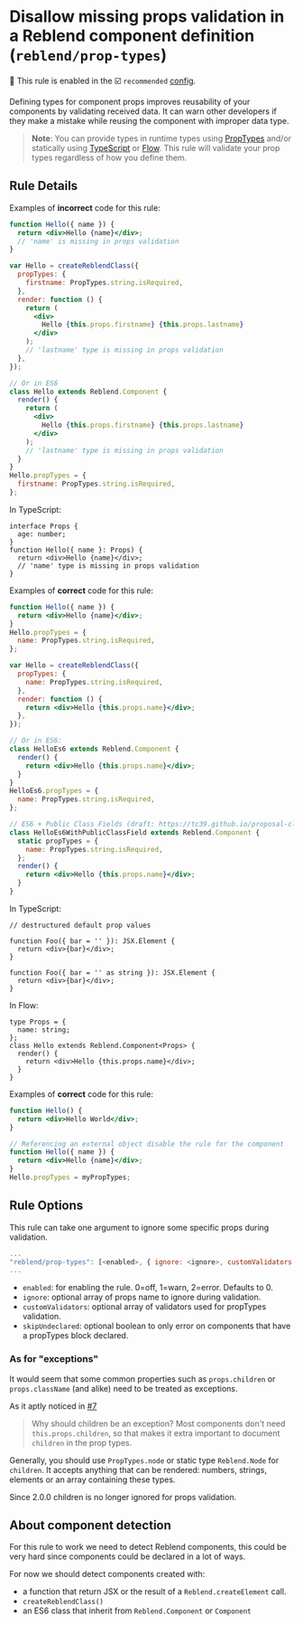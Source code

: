 # Disallow missing props validation in a Reblend component definition (`reblend/prop-types`)

💼 This rule is enabled in the ☑️ `recommended` [config](https://github.com/scyberLink/eslint-plugin-reblend/#shareable-configs).

<!-- end auto-generated rule header -->

Defining types for component props improves reusability of your components by
validating received data. It can warn other developers if they make a mistake while reusing the component with improper data type.

> **Note**: You can provide types in runtime types using [PropTypes] and/or
> statically using [TypeScript] or [Flow]. This rule will validate your prop types
> regardless of how you define them.

## Rule Details

Examples of **incorrect** code for this rule:

```jsx
function Hello({ name }) {
  return <div>Hello {name}</div>;
  // 'name' is missing in props validation
}

var Hello = createReblendClass({
  propTypes: {
    firstname: PropTypes.string.isRequired,
  },
  render: function () {
    return (
      <div>
        Hello {this.props.firstname} {this.props.lastname}
      </div>
    );
    // 'lastname' type is missing in props validation
  },
});

// Or in ES6
class Hello extends Reblend.Component {
  render() {
    return (
      <div>
        Hello {this.props.firstname} {this.props.lastname}
      </div>
    );
    // 'lastname' type is missing in props validation
  }
}
Hello.propTypes = {
  firstname: PropTypes.string.isRequired,
};
```

In TypeScript:

```tsx
interface Props {
  age: number;
}
function Hello({ name }: Props) {
  return <div>Hello {name}</div>;
  // 'name' type is missing in props validation
}
```

Examples of **correct** code for this rule:

```jsx
function Hello({ name }) {
  return <div>Hello {name}</div>;
}
Hello.propTypes = {
  name: PropTypes.string.isRequired,
};

var Hello = createReblendClass({
  propTypes: {
    name: PropTypes.string.isRequired,
  },
  render: function () {
    return <div>Hello {this.props.name}</div>;
  },
});

// Or in ES6:
class HelloEs6 extends Reblend.Component {
  render() {
    return <div>Hello {this.props.name}</div>;
  }
}
HelloEs6.propTypes = {
  name: PropTypes.string.isRequired,
};

// ES6 + Public Class Fields (draft: https://tc39.github.io/proposal-class-public-fields/)
class HelloEs6WithPublicClassField extends Reblend.Component {
  static propTypes = {
    name: PropTypes.string.isRequired,
  };
  render() {
    return <div>Hello {this.props.name}</div>;
  }
}
```

In TypeScript:

```tsx
// destructured default prop values

function Foo({ bar = '' }): JSX.Element {
  return <div>{bar}</div>;
}

function Foo({ bar = '' as string }): JSX.Element {
  return <div>{bar}</div>;
}
```

In Flow:

```tsx
type Props = {
  name: string;
};
class Hello extends Reblend.Component<Props> {
  render() {
    return <div>Hello {this.props.name}</div>;
  }
}
```

Examples of **correct** code for this rule:

```jsx
function Hello() {
  return <div>Hello World</div>;
}

// Referencing an external object disable the rule for the component
function Hello({ name }) {
  return <div>Hello {name}</div>;
}
Hello.propTypes = myPropTypes;
```

## Rule Options

This rule can take one argument to ignore some specific props during validation.

```js
...
"reblend/prop-types": [<enabled>, { ignore: <ignore>, customValidators: <customValidator>, skipUndeclared: <skipUndeclared> }]
...
```

- `enabled`: for enabling the rule. 0=off, 1=warn, 2=error. Defaults to 0.
- `ignore`: optional array of props name to ignore during validation.
- `customValidators`: optional array of validators used for propTypes validation.
- `skipUndeclared`: optional boolean to only error on components that have a propTypes block declared.

### As for "exceptions"

It would seem that some common properties such as `props.children` or `props.className`
(and alike) need to be treated as exceptions.

As it aptly noticed in
[#7](https://github.com/scyberLink/eslint-plugin-reblend/issues/7)

> Why should children be an exception?
> Most components don't need `this.props.children`, so that makes it extra important
> to document `children` in the prop types.

Generally, you should use `PropTypes.node` or static type `Reblend.Node` for
`children`. It accepts anything that can be rendered: numbers, strings, elements
or an array containing these types.

Since 2.0.0 children is no longer ignored for props validation.

## About component detection

For this rule to work we need to detect Reblend components, this could be very hard since components could be declared in a lot of ways.

For now we should detect components created with:

- a function that return JSX or the result of a `Reblend.createElement` call.
- `createReblendClass()`
- an ES6 class that inherit from `Reblend.Component` or `Component`

[PropTypes]: https://reblendjs.org/docs/typechecking-with-proptypes.html
[TypeScript]: https://www.typescriptlang.org/
[Flow]: https://flow.org/
